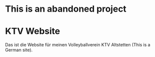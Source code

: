 # This is an abandoned project

# KTV Website

Das ist die Website für meinen Volleyballverein KTV Altstetten (This is a German site).

